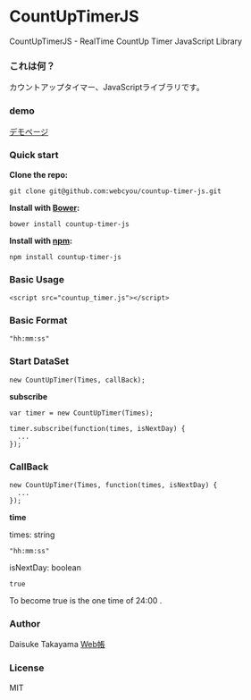# CountUpTimerJS
CountUpTimerJS - RealTime CountUp Timer JavaScript Library

### これは何？
カウントアップタイマー、JavaScriptライブラリです。

### demo
[デモページ](https://webcyou.github.io/countup_timer/)

###  Quick start

**Clone the repo:**
```
git clone git@github.com:webcyou/countup-timer-js.git
```

**Install with [Bower](http://bower.io):**
```
bower install countup-timer-js
```

**Install with [npm](https://www.npmjs.com):**

```
npm install countup-timer-js
```


### Basic Usage

```
<script src="countup_timer.js"></script>
```

### Basic Format
```
"hh:mm:ss"
```


### Start DataSet

```
new CountUpTimer(Times, callBack);
```

**subscribe**

```
var timer = new CountUpTimer(Times);

timer.subscribe(function(times, isNextDay) {
  ...
});

```


### CallBack


```
new CountUpTimer(Times, function(times, isNextDay) {
  ...
});
```

**time**

times: string
```
"hh:mm:ss"
```

isNextDay: boolean
```
true
```
To become true is the one time of 24:00 .

### Author
Daisuke Takayama
[Web帳](http://www.webcyou.com/)


### License
MIT
